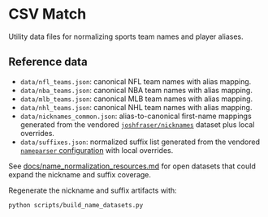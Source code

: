 # CSV Match

Utility data files for normalizing sports team names and player aliases.

## Reference data

- `data/nfl_teams.json`: canonical NFL team names with alias mapping.
- `data/nba_teams.json`: canonical NBA team names with alias mapping.
- `data/mlb_teams.json`: canonical MLB team names with alias mapping.
- `data/nhl_teams.json`: canonical NHL team names with alias mapping.
- `data/nicknames_common.json`: alias-to-canonical first-name mappings generated from the vendored [`joshfraser/nicknames`](third_party/name_data/README.md) dataset plus local overrides.
- `data/suffixes.json`: normalized suffix list generated from the vendored [`nameparser` configuration](third_party/name_data/README.md) with local overrides.

See [docs/name_normalization_resources.md](docs/name_normalization_resources.md) for open datasets that could expand the nickname and suffix coverage.

Regenerate the nickname and suffix artifacts with:

```
python scripts/build_name_datasets.py
```
